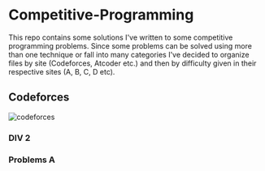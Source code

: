 # Competitive-Programming

This repo contains some solutions I've written to some competitive programming problems. Since some problems can be solved using more than one technique or fall into many categories I've decided to organize files by site (Codeforces, Atcoder etc.) and then by difficulty given in their respective sites (A, B, C, D etc).

## Codeforces
![codeforces](https://sta.codeforces.com/s/33823/images/codeforces-vs-coronavirus-65.png)

### DIV 2

### Problems A
